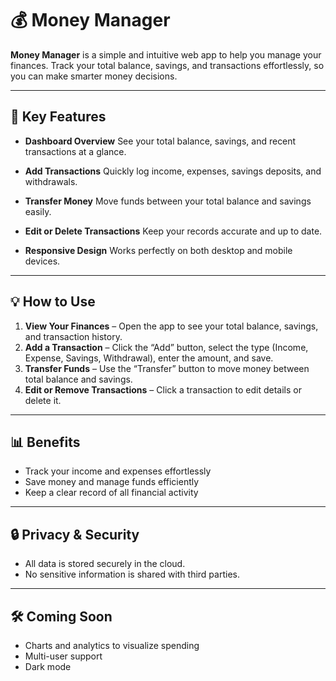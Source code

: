 # 💰 Money Manager

**Money Manager** is a simple and intuitive web app to help you manage your finances. Track your total balance, savings, and transactions effortlessly, so you can make smarter money decisions.

---

## 📝 Key Features

* **Dashboard Overview**
  See your total balance, savings, and recent transactions at a glance.

* **Add Transactions**
  Quickly log income, expenses, savings deposits, and withdrawals.

* **Transfer Money**
  Move funds between your total balance and savings easily.

* **Edit or Delete Transactions**
  Keep your records accurate and up to date.

* **Responsive Design**
  Works perfectly on both desktop and mobile devices.

---

## 💡 How to Use

1. **View Your Finances** – Open the app to see your total balance, savings, and transaction history.
2. **Add a Transaction** – Click the “Add” button, select the type (Income, Expense, Savings, Withdrawal), enter the amount, and save.
3. **Transfer Funds** – Use the “Transfer” button to move money between total balance and savings.
4. **Edit or Remove Transactions** – Click a transaction to edit details or delete it.

---

## 📊 Benefits

* Track your income and expenses effortlessly
* Save money and manage funds efficiently
* Keep a clear record of all financial activity

---

## 🔒 Privacy & Security

* All data is stored securely in the cloud.
* No sensitive information is shared with third parties.

---

## 🛠 Coming Soon

* Charts and analytics to visualize spending
* Multi-user support
* Dark mode
